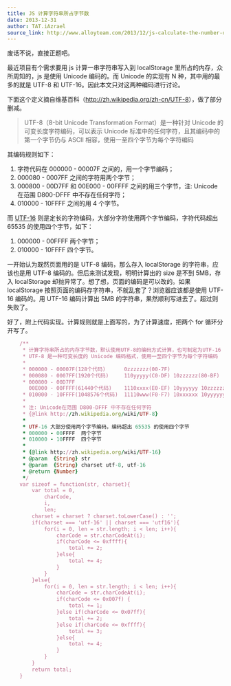 ```yaml
---
title: JS 计算字符串所占字节数
date: 2013-12-31
author: TAT.iAzrael
source_link: http://www.alloyteam.com/2013/12/js-calculate-the-number-of-bytes-occupied-by-a-string/
---
```


废话不说，直接正题吧。

最近项目有个需求要用 js 计算一串字符串写入到 localStorage 里所占的内存，众所周知的，js 是使用 Unicode 编码的。而 Unicode 的实现有 N 种，其中用的最多的就是 UTF-8 和 UTF-16。因此本文只对这两种编码进行讨论。

下面这个定义摘自维基百科（<http://zh.wikipedia.org/zh-cn/UTF-8>），做了部分删减。

> UTF-8（8-bit Unicode Transformation Format）是一种针对 Unicode 的可变长度字符编码，可以表示 Unicode 标准中的任何字符，且其编码中的第一个字节仍与 ASCII 相容，使用一至四个字节为每个字符编码

其编码规则如下：

1.  字符代码在 000000 - 00007F 之间的，用一个字节编码；
2.  000080 - 0007FF 之间的字符用两个字节；
3.  000800 - 00D7FF 和 00E000 - 00FFFF 之间的用三个字节，注: Unicode 在范围 D800-DFFF 中不存在任何字符；
4.  010000 - 10FFFF 之间的用 4 个字节。

而 [UTF-16](http://zh.wikipedia.org/zh-cn/UTF-16) 则是定长的字符编码，大部分字符使用两个字节编码，字符代码超出 65535 的使用四个字节，如下：

1.  000000 - 00FFFF 两个字节；
2.  010000 - 10FFFF 四个字节。

一开始认为既然页面用的是 UTF-8 编码，那么存入 localStorage 的字符串，应该也是用 UTF-8 编码的。但后来测试发现，明明计算出的 size 是不到 5MB，存入 localStorage 却抛异常了。想了想，页面的编码是可以改的。如果 localStorage 按照页面的编码存字符串，不就乱套了？浏览器应该都是使用 UTF-16 编码的。用 UTF-16 编码计算出 5MB 的字符串，果然顺利写进去了。超过则失败了。

好了，附上代码实现。计算规则就是上面写的，为了计算速度，把两个 for 循环分开写了。

```ruby
    /**
     * 计算字符串所占的内存字节数，默认使用UTF-8的编码方式计算，也可制定为UTF-16
     * UTF-8 是一种可变长度的 Unicode 编码格式，使用一至四个字节为每个字符编码
     * 
     * 000000 - 00007F(128个代码)      0zzzzzzz(00-7F)                             一个字节
     * 000080 - 0007FF(1920个代码)     110yyyyy(C0-DF) 10zzzzzz(80-BF)             两个字节
     * 000800 - 00D7FF 
       00E000 - 00FFFF(61440个代码)    1110xxxx(E0-EF) 10yyyyyy 10zzzzzz           三个字节
     * 010000 - 10FFFF(1048576个代码)  11110www(F0-F7) 10xxxxxx 10yyyyyy 10zzzzzz  四个字节
     * 
     * 注: Unicode在范围 D800-DFFF 中不存在任何字符
     * {@link http://zh.wikipedia.org/wiki/UTF-8}
     * 
     * UTF-16 大部分使用两个字节编码，编码超出 65535 的使用四个字节
     * 000000 - 00FFFF  两个字节
     * 010000 - 10FFFF  四个字节
     * 
     * {@link http://zh.wikipedia.org/wiki/UTF-16}
     * @param  {String} str 
     * @param  {String} charset utf-8, utf-16
     * @return {Number}
     */
    var sizeof = function(str, charset){
        var total = 0,
            charCode,
            i,
            len;
        charset = charset ? charset.toLowerCase() : '';
        if(charset === 'utf-16' || charset === 'utf16'){
            for(i = 0, len = str.length; i < len; i++){
                charCode = str.charCodeAt(i);
                if(charCode <= 0xffff){
                    total += 2;
                }else{
                    total += 4;
                }
            }
        }else{
            for(i = 0, len = str.length; i < len; i++){
                charCode = str.charCodeAt(i);
                if(charCode <= 0x007f) {
                    total += 1;
                }else if(charCode <= 0x07ff){
                    total += 2;
                }else if(charCode <= 0xffff){
                    total += 3;
                }else{
                    total += 4;
                }
            }
        }
        return total;
    }
```